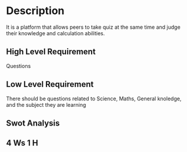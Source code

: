 # Description
 It is a platform that allows peers to take quiz at the same time and judge their knowledge and calculation abilities.

## High Level Requirement
 Questions

## Low Level Requirement 
 There should be questions related to Science, Maths, General knoledge, and the subject they are learning

## Swot Analysis
## 4 Ws 1 H


 